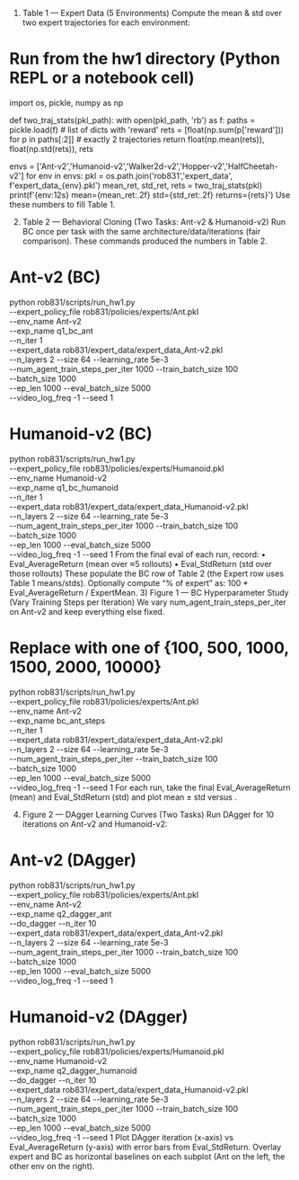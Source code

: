 1) Table 1 — Expert Data (5 Environments)
Compute the mean & std over two expert trajectories for each environment:
# Run from the hw1 directory (Python REPL or a notebook cell)
import os, pickle, numpy as np

def two_traj_stats(pkl_path):
    with open(pkl_path, 'rb') as f:
        paths = pickle.load(f)  # list of dicts with 'reward'
    rets = [float(np.sum(p['reward'])) for p in paths[:2]]  # exactly 2 trajectories
    return float(np.mean(rets)), float(np.std(rets)), rets

envs = ['Ant-v2','Humanoid-v2','Walker2d-v2','Hopper-v2','HalfCheetah-v2']
for env in envs:
    pkl = os.path.join('rob831','expert_data', f'expert_data_{env}.pkl')
    mean_ret, std_ret, rets = two_traj_stats(pkl)
    print(f'{env:12s}  mean={mean_ret:.2f}  std={std_ret:.2f}  returns={rets}')
Use these numbers to fill Table 1.


2) Table 2 — Behavioral Cloning (Two Tasks: Ant-v2 & Humanoid-v2)
Run BC once per task with the same architecture/data/iterations (fair comparison). These commands produced the numbers in Table 2.

# Ant-v2 (BC)
python rob831/scripts/run_hw1.py \
  --expert_policy_file rob831/policies/experts/Ant.pkl \
  --env_name Ant-v2 \
  --exp_name q1_bc_ant \
  --n_iter 1 \
  --expert_data rob831/expert_data/expert_data_Ant-v2.pkl \
  --n_layers 2 --size 64 --learning_rate 5e-3 \
  --num_agent_train_steps_per_iter 1000 --train_batch_size 100 \
  --batch_size 1000 \
  --ep_len 1000 --eval_batch_size 5000 \
  --video_log_freq -1 --seed 1

# Humanoid-v2 (BC)
python rob831/scripts/run_hw1.py \
  --expert_policy_file rob831/policies/experts/Humanoid.pkl \
  --env_name Humanoid-v2 \
  --exp_name q1_bc_humanoid \
  --n_iter 1 \
  --expert_data rob831/expert_data/expert_data_Humanoid-v2.pkl \
  --n_layers 2 --size 64 --learning_rate 5e-3 \
  --num_agent_train_steps_per_iter 1000 --train_batch_size 100 \
  --batch_size 1000 \
  --ep_len 1000 --eval_batch_size 5000 \
  --video_log_freq -1 --seed 1
From the final eval of each run, record:
	•	Eval_AverageReturn (mean over ≈5 rollouts)
	•	Eval_StdReturn (std over those rollouts)
These populate the BC row of Table 2 (the Expert row uses Table 1 means/stds). Optionally compute “% of expert” as: 100 * Eval_AverageReturn / ExpertMean.
3) Figure 1 — BC Hyperparameter Study (Vary Training Steps per Iteration)
We vary num_agent_train_steps_per_iter on Ant-v2 and keep everything else fixed.
# Replace <STEPS> with one of {100, 500, 1000, 1500, 2000, 10000}
python rob831/scripts/run_hw1.py \
  --expert_policy_file rob831/policies/experts/Ant.pkl \
  --env_name Ant-v2 \
  --exp_name bc_ant_steps<STEPS> \
  --n_iter 1 \
  --expert_data rob831/expert_data/expert_data_Ant-v2.pkl \
  --n_layers 2 --size 64 --learning_rate 5e-3 \
  --num_agent_train_steps_per_iter <STEPS> --train_batch_size 100 \
  --batch_size 1000 \
  --ep_len 1000 --eval_batch_size 5000 \
  --video_log_freq -1 --seed 1
For each run, take the final Eval_AverageReturn (mean) and Eval_StdReturn (std) and plot mean ± std versus <STEPS>.

4) Figure 2 — DAgger Learning Curves (Two Tasks)
Run DAgger for 10 iterations on Ant-v2 and Humanoid-v2:
# Ant-v2 (DAgger)
python rob831/scripts/run_hw1.py \
  --expert_policy_file rob831/policies/experts/Ant.pkl \
  --env_name Ant-v2 \
  --exp_name q2_dagger_ant \
  --do_dagger --n_iter 10 \
  --expert_data rob831/expert_data/expert_data_Ant-v2.pkl \
  --n_layers 2 --size 64 --learning_rate 5e-3 \
  --num_agent_train_steps_per_iter 1000 --train_batch_size 100 \
  --batch_size 1000 \
  --ep_len 1000 --eval_batch_size 5000 \
  --video_log_freq -1 --seed 1

# Humanoid-v2 (DAgger)
python rob831/scripts/run_hw1.py \
  --expert_policy_file rob831/policies/experts/Humanoid.pkl \
  --env_name Humanoid-v2 \
  --exp_name q2_dagger_humanoid \
  --do_dagger --n_iter 10 \
  --expert_data rob831/expert_data/expert_data_Humanoid-v2.pkl \
  --n_layers 2 --size 64 --learning_rate 5e-3 \
  --num_agent_train_steps_per_iter 1000 --train_batch_size 100 \
  --batch_size 1000 \
  --ep_len 1000 --eval_batch_size 5000 \
  --video_log_freq -1 --seed 1
Plot DAgger iteration (x-axis) vs Eval_AverageReturn (y-axis) with error bars from Eval_StdReturn.
Overlay expert and BC as horizontal baselines on each subplot (Ant on the left, the other env on the right).
